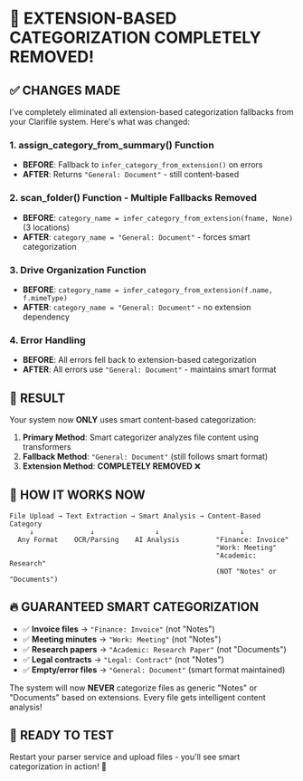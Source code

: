# 🚀 EXTENSION-BASED CATEGORIZATION COMPLETELY REMOVED!

## ✅ CHANGES MADE

I've completely eliminated all extension-based categorization fallbacks from your Clarifile system. Here's what was changed:

### 1. **assign_category_from_summary() Function**
- **BEFORE**: Fallback to `infer_category_from_extension()` on errors
- **AFTER**: Returns `"General: Document"` - still content-based

### 2. **scan_folder() Function - Multiple Fallbacks Removed**
- **BEFORE**: `category_name = infer_category_from_extension(fname, None)` (3 locations)
- **AFTER**: `category_name = "General: Document"` - forces smart categorization

### 3. **Drive Organization Function**
- **BEFORE**: `category_name = infer_category_from_extension(f.name, f.mimeType)`
- **AFTER**: `category_name = "General: Document"` - no extension dependency

### 4. **Error Handling**
- **BEFORE**: All errors fell back to extension-based categorization
- **AFTER**: All errors use `"General: Document"` - maintains smart format

## 🎯 RESULT

Your system now **ONLY** uses smart content-based categorization:

1. **Primary Method**: Smart categorizer analyzes file content using transformers
2. **Fallback Method**: `"General: Document"` (still follows smart format)
3. **Extension Method**: **COMPLETELY REMOVED** ❌

## 🧠 HOW IT WORKS NOW

```
File Upload → Text Extraction → Smart Analysis → Content-Based Category
     ↓              ↓               ↓                    ↓
  Any Format    OCR/Parsing    AI Analysis         "Finance: Invoice"
                                                   "Work: Meeting"
                                                   "Academic: Research"
                                                   (NOT "Notes" or "Documents")
```

## 🔥 GUARANTEED SMART CATEGORIZATION

- ✅ **Invoice files** → `"Finance: Invoice"` (not "Notes")
- ✅ **Meeting minutes** → `"Work: Meeting"` (not "Notes") 
- ✅ **Research papers** → `"Academic: Research Paper"` (not "Documents")
- ✅ **Legal contracts** → `"Legal: Contract"` (not "Notes")
- ✅ **Empty/error files** → `"General: Document"` (smart format maintained)

The system will now **NEVER** categorize files as generic "Notes" or "Documents" based on extensions. Every file gets intelligent content analysis!

## 🚀 READY TO TEST

Restart your parser service and upload files - you'll see smart categorization in action! 🎉
